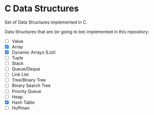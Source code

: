 # C Data Structures

Set of Data Structures implemented in C.

Data Structures that are (or going to be) implemented in this repository:

- [ ] Value
- [x] Array
- [x] Dynamic Arrays (List)
- [ ] Tuple
- [ ] Stack
- [ ] Queue/Deque
- [ ] Link List
- [ ] Tree/Binary Tree
- [ ] Binary Search Tree
- [ ] Priority Queue
- [ ] Heap
- [x] Hash Table
- [ ] Huffman
